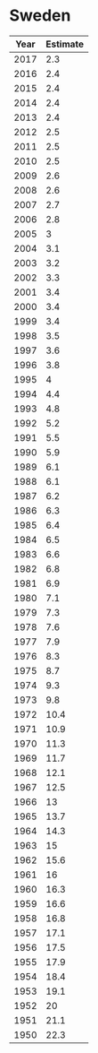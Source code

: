 # Sweden

| Year | Estimate |
| ---- | -------- |
| 2017 | 2.3 |
| 2016 | 2.4 |
| 2015 | 2.4 |
| 2014 | 2.4 |
| 2013 | 2.4 |
| 2012 | 2.5 |
| 2011 | 2.5 |
| 2010 | 2.5 |
| 2009 | 2.6 |
| 2008 | 2.6 |
| 2007 | 2.7 |
| 2006 | 2.8 |
| 2005 | 3 |
| 2004 | 3.1 |
| 2003 | 3.2 |
| 2002 | 3.3 |
| 2001 | 3.4 |
| 2000 | 3.4 |
| 1999 | 3.4 |
| 1998 | 3.5 |
| 1997 | 3.6 |
| 1996 | 3.8 |
| 1995 | 4 |
| 1994 | 4.4 |
| 1993 | 4.8 |
| 1992 | 5.2 |
| 1991 | 5.5 |
| 1990 | 5.9 |
| 1989 | 6.1 |
| 1988 | 6.1 |
| 1987 | 6.2 |
| 1986 | 6.3 |
| 1985 | 6.4 |
| 1984 | 6.5 |
| 1983 | 6.6 |
| 1982 | 6.8 |
| 1981 | 6.9 |
| 1980 | 7.1 |
| 1979 | 7.3 |
| 1978 | 7.6 |
| 1977 | 7.9 |
| 1976 | 8.3 |
| 1975 | 8.7 |
| 1974 | 9.3 |
| 1973 | 9.8 |
| 1972 | 10.4 |
| 1971 | 10.9 |
| 1970 | 11.3 |
| 1969 | 11.7 |
| 1968 | 12.1 |
| 1967 | 12.5 |
| 1966 | 13 |
| 1965 | 13.7 |
| 1964 | 14.3 |
| 1963 | 15 |
| 1962 | 15.6 |
| 1961 | 16 |
| 1960 | 16.3 |
| 1959 | 16.6 |
| 1958 | 16.8 |
| 1957 | 17.1 |
| 1956 | 17.5 |
| 1955 | 17.9 |
| 1954 | 18.4 |
| 1953 | 19.1 |
| 1952 | 20 |
| 1951 | 21.1 |
| 1950 | 22.3 |